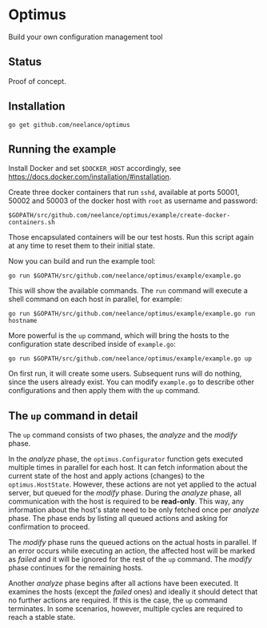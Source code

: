 Optimus
=======

Build your own configuration management tool

Status
------
Proof of concept.

Installation
------------
```
go get github.com/neelance/optimus
```

Running the example
-------------------
Install Docker and set `$DOCKER_HOST` accordingly, see https://docs.docker.com/installation/#installation.

Create three docker containers that run `sshd`, available at ports 50001, 50002 and 50003 of the docker host with `root` as username and password:
```
$GOPATH/src/github.com/neelance/optimus/example/create-docker-containers.sh
```
Those encapsulated containers will be our test hosts. Run this script again at any time to reset them to their initial state.

Now you can build and run the example tool:
```
go run $GOPATH/src/github.com/neelance/optimus/example/example.go
```

This will show the available commands. The `run` command will execute a shell command on each host in parallel, for example:
```
go run $GOPATH/src/github.com/neelance/optimus/example/example.go run hostname
```

More powerful is the `up` command, which will bring the hosts to the configuration state described inside of `example.go`:
```
go run $GOPATH/src/github.com/neelance/optimus/example/example.go up
```
On first run, it will create some users. Subsequent runs will do nothing, since the users already exist. You can modify `example.go` to describe other configurations and then apply them with the `up` command.

The `up` command in detail
--------------------------
The `up` command consists of two phases, the *analyze* and the *modify* phase.

In the *analyze* phase, the `optimus.Configurator` function gets executed multiple times in parallel for each host. It can fetch information about the current state of the host and apply actions (changes) to the `optimus.HostState`. However, these actions are not yet applied to the actual server, but queued for the *modify* phase. During the *analyze* phase, all communication with the host is required to be **read-only**. This way, any information about the host's state need to be only fetched once per *analyze* phase. The phase ends by listing all queued actions and asking for confirmation to proceed.

The *modify* phase runs the queued actions on the actual hosts in parallel. If an error occurs while executing an action, the affected host will be marked as *failed* and it will be ignored for the rest of the `up` command. The *modify* phase continues for the remaining hosts.

Another *analyze* phase begins after all actions have been executed. It examines the hosts (except the *failed* ones) and ideally it should detect that no further actions are required. If this is the case, the `up` command terminates. In some scenarios, however, multiple cycles are required to reach a stable state.
